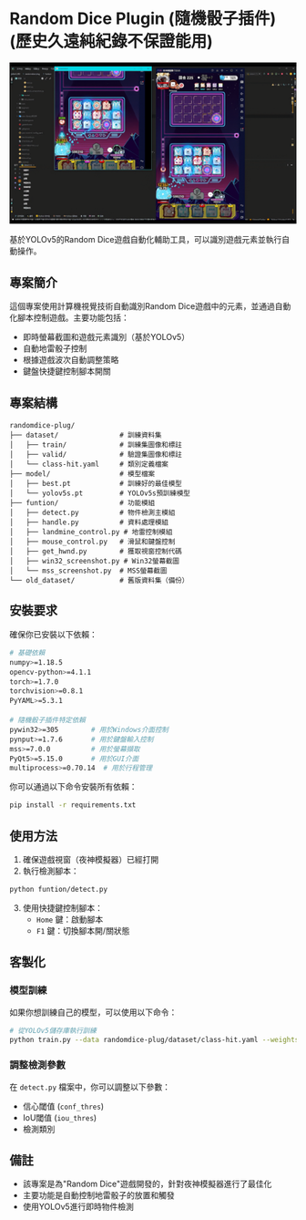 # Random Dice Plugin (隨機骰子插件) (歷史久遠純紀錄不保證能用)

![RD](./1EE8AF75-CA81-4B64-B49D-BD4CABE7CF9A.png)

基於YOLOv5的Random Dice遊戲自動化輔助工具，可以識別遊戲元素並執行自動操作。

## 專案簡介

這個專案使用計算機視覺技術自動識別Random Dice遊戲中的元素，並通過自動化腳本控制遊戲。主要功能包括：

- 即時螢幕截圖和遊戲元素識別（基於YOLOv5）
- 自動地雷骰子控制
- 根據遊戲波次自動調整策略
- 鍵盤快捷鍵控制腳本開關

## 專案結構

```
randomdice-plug/
├── dataset/               # 訓練資料集
│   ├── train/             # 訓練集圖像和標註
│   ├── valid/             # 驗證集圖像和標註
│   └── class-hit.yaml     # 類別定義檔案
├── model/                 # 模型檔案
│   ├── best.pt            # 訓練好的最佳模型
│   └── yolov5s.pt         # YOLOv5s預訓練模型
├── funtion/               # 功能模組
│   ├── detect.py          # 物件檢測主模組
│   ├── handle.py          # 資料處理模組
│   ├── landmine_control.py # 地雷控制模組
│   ├── mouse_control.py   # 滑鼠和鍵盤控制
│   ├── get_hwnd.py        # 獲取視窗控制代碼
│   ├── win32_screenshot.py # Win32螢幕截圖
│   └── mss_screenshot.py  # MSS螢幕截圖
└── old_dataset/           # 舊版資料集（備份）
```

## 安裝要求

確保你已安裝以下依賴：

```bash
# 基礎依賴
numpy>=1.18.5
opencv-python>=4.1.1
torch>=1.7.0
torchvision>=0.8.1
PyYAML>=5.3.1

# 隨機骰子插件特定依賴
pywin32>=305        # 用於Windows介面控制
pynput>=1.7.6       # 用於鍵盤輸入控制
mss>=7.0.0          # 用於螢幕擷取
PyQt5>=5.15.0       # 用於GUI介面
multiprocess>=0.70.14  # 用於行程管理
```

你可以通過以下命令安裝所有依賴：

```bash
pip install -r requirements.txt
```

## 使用方法

1. 確保遊戲視窗（夜神模擬器）已經打開
2. 執行檢測腳本：

```bash
python funtion/detect.py
```

3. 使用快捷鍵控制腳本：
   - `Home` 鍵：啟動腳本
   - `F1` 鍵：切換腳本開/關狀態

## 客製化

### 模型訓練

如果你想訓練自己的模型，可以使用以下命令：

```bash
# 從YOLOv5儲存庫執行訓練
python train.py --data randomdice-plug/dataset/class-hit.yaml --weights yolov5s.pt --img 640
```

### 調整檢測參數

在 `detect.py` 檔案中，你可以調整以下參數：
- 信心閾值 (`conf_thres`)
- IoU閾值 (`iou_thres`)
- 檢測類別

## 備註

- 該專案是為"Random Dice"遊戲開發的，針對夜神模擬器進行了最佳化
- 主要功能是自動控制地雷骰子的放置和觸發
- 使用YOLOv5進行即時物件檢測
